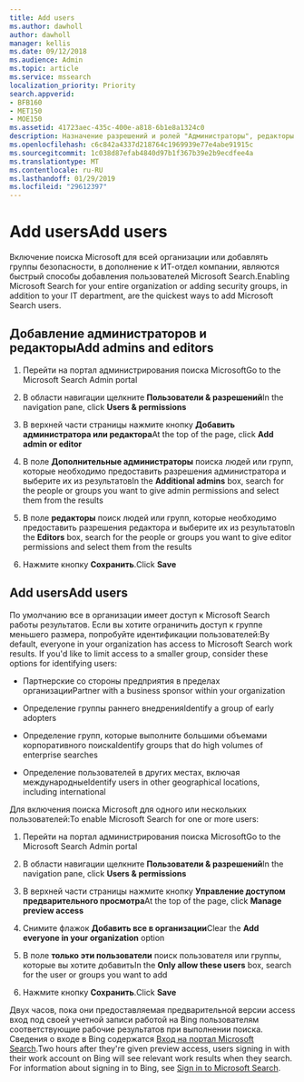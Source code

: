 ```yaml
---
title: Add users
ms.author: dawholl
author: dawholl
manager: kellis
ms.date: 09/12/2018
ms.audience: Admin
ms.topic: article
ms.service: mssearch
localization_priority: Priority
search.appverid:
- BFB160
- MET150
- MOE150
ms.assetid: 41723aec-435c-400e-a818-6b1e8a1324c0
description: Назначение разрешений и ролей "Администраторы", редакторы и пользователей на портале Microsoft администрирования поиска
ms.openlocfilehash: c6c842a4337d218764c1969939e77e4abe91915c
ms.sourcegitcommit: 1c038d87efab4840d97b1f367b39e2b9ecdfee4a
ms.translationtype: MT
ms.contentlocale: ru-RU
ms.lasthandoff: 01/29/2019
ms.locfileid: "29612397"
---
```

# <a name="add-users"></a><span data-ttu-id="c1880-103">Add users</span><span class="sxs-lookup"><span data-stu-id="c1880-103">Add users</span></span>

<span data-ttu-id="c1880-104">Включение поиска Microsoft для всей организации или добавлять группы безопасности, в дополнение к ИТ-отдел компании, являются быстрый способы добавления пользователей Microsoft Search.</span><span class="sxs-lookup"><span data-stu-id="c1880-104">Enabling Microsoft Search for your entire organization or adding security groups, in addition to your IT department, are the quickest ways to add Microsoft Search users.</span></span>
  
## <a name="add-admins-and-editors"></a><span data-ttu-id="c1880-105">Добавление администраторов и редакторы</span><span class="sxs-lookup"><span data-stu-id="c1880-105">Add admins and editors</span></span>

1. <span data-ttu-id="c1880-106">Перейти на портал администрирования поиска Microsoft</span><span class="sxs-lookup"><span data-stu-id="c1880-106">Go to the Microsoft Search Admin portal</span></span>
    
2. <span data-ttu-id="c1880-107">В области навигации щелкните **Пользователи &amp; разрешений**</span><span class="sxs-lookup"><span data-stu-id="c1880-107">In the navigation pane, click **Users &amp; permissions**</span></span>
    
3. <span data-ttu-id="c1880-108">В верхней части страницы нажмите кнопку **Добавить администратора или редактора**</span><span class="sxs-lookup"><span data-stu-id="c1880-108">At the top of the page, click **Add admin or editor**</span></span>
    
4. <span data-ttu-id="c1880-109">В поле **Дополнительные администраторы** поиска людей или групп, которые необходимо предоставить разрешения администратора и выберите их из результатов</span><span class="sxs-lookup"><span data-stu-id="c1880-109">In the **Additional admins** box, search for the people or groups you want to give admin permissions and select them from the results</span></span> 
    
5. <span data-ttu-id="c1880-110">В поле **редакторы** поиск людей или групп, которые необходимо предоставить разрешения редактора и выберите их из результатов</span><span class="sxs-lookup"><span data-stu-id="c1880-110">In the **Editors** box, search for the people or groups you want to give editor permissions and select them from the results</span></span> 
    
6. <span data-ttu-id="c1880-111">Нажмите кнопку **Сохранить**.</span><span class="sxs-lookup"><span data-stu-id="c1880-111">Click **Save**</span></span>
    
## <a name="add-users"></a><span data-ttu-id="c1880-112">Add users</span><span class="sxs-lookup"><span data-stu-id="c1880-112">Add users</span></span>

<span data-ttu-id="c1880-p101">По умолчанию все в организации имеет доступ к Microsoft Search работы результатов. Если вы хотите ограничить доступ к группе меньшего размера, попробуйте идентификации пользователей:</span><span class="sxs-lookup"><span data-stu-id="c1880-p101">By default, everyone in your organization has access to Microsoft Search work results. If you'd like to limit access to a smaller group, consider these options for identifying users:</span></span>
  
- <span data-ttu-id="c1880-115">Партнерские со стороны предприятия в пределах организации</span><span class="sxs-lookup"><span data-stu-id="c1880-115">Partner with a business sponsor within your organization</span></span>
    
- <span data-ttu-id="c1880-116">Определение группы раннего внедрения</span><span class="sxs-lookup"><span data-stu-id="c1880-116">Identify a group of early adopters</span></span>
    
- <span data-ttu-id="c1880-117">Определение групп, которые выполните большими объемами корпоративного поиска</span><span class="sxs-lookup"><span data-stu-id="c1880-117">Identify groups that do high volumes of enterprise searches</span></span>
    
- <span data-ttu-id="c1880-118">Определение пользователей в других местах, включая международные</span><span class="sxs-lookup"><span data-stu-id="c1880-118">Identify users in other geographical locations, including international</span></span>
    
<span data-ttu-id="c1880-119">Для включения поиска Microsoft для одного или нескольких пользователей:</span><span class="sxs-lookup"><span data-stu-id="c1880-119">To enable Microsoft Search for one or more users:</span></span>
  
1. <span data-ttu-id="c1880-120">Перейти на портал администрирования поиска Microsoft</span><span class="sxs-lookup"><span data-stu-id="c1880-120">Go to the Microsoft Search Admin portal</span></span>
    
2. <span data-ttu-id="c1880-121">В области навигации щелкните **Пользователи &amp; разрешений**</span><span class="sxs-lookup"><span data-stu-id="c1880-121">In the navigation pane, click **Users &amp; permissions**</span></span>
    
3. <span data-ttu-id="c1880-122">В верхней части страницы нажмите кнопку **Управление доступом предварительного просмотра**</span><span class="sxs-lookup"><span data-stu-id="c1880-122">At the top of the page, click **Manage preview access**</span></span>
    
4. <span data-ttu-id="c1880-123">Снимите флажок **Добавить все в организации**</span><span class="sxs-lookup"><span data-stu-id="c1880-123">Clear the **Add everyone in your organization** option</span></span> 
    
5. <span data-ttu-id="c1880-124">В поле **только эти пользователи** поиск пользователя или группы, которые вы хотите добавить</span><span class="sxs-lookup"><span data-stu-id="c1880-124">In the **Only allow these users** box, search for the user or groups you want to add</span></span> 
    
6. <span data-ttu-id="c1880-125">Нажмите кнопку **Сохранить**.</span><span class="sxs-lookup"><span data-stu-id="c1880-125">Click **Save**</span></span>
    
<span data-ttu-id="c1880-p102">Двух часов, пока они предоставляемая предварительной версии access вход под своей учетной записи работой на Bing пользователям соответствующие рабочие результатов при выполнении поиска. Сведения о входе в Bing содержатся [Вход на портал Microsoft Search](use/sign-in.md).</span><span class="sxs-lookup"><span data-stu-id="c1880-p102">Two hours after they're given preview access, users signing in with their work account on Bing will see relevant work results when they search. For information about signing in to Bing, see [Sign in to Microsoft Search](use/sign-in.md).</span></span>
